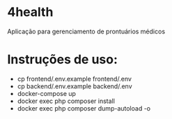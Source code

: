 # 4health
Aplicação para gerenciamento de prontuários médicos

# Instruções de uso:
* cp frontend/.env.example frontend/.env
* cp backend/.env.example backend/.env
* docker-compose up
* docker exec php composer install
* docker exec php composer dump-autoload -o
